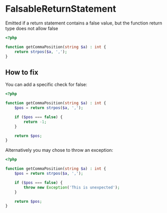 # FalsableReturnStatement

Emitted if a return statement contains a false value, but the function return type does not allow false

```php
<?php

function getCommaPosition(string $a) : int {
    return strpos($a, ',');
}
```

## How to fix

You can add a specific check for false:

```php
<?php

function getCommaPosition(string $a) : int {
    $pos = return strpos($a, ',');

    if ($pos === false) {
        return -1;
    }

    return $pos;
}
```

Alternatively you may chose to throw an exception:

```php
<?php

function getCommaPosition(string $a) : int {
    $pos = return strpos($a, ',');

    if ($pos === false) {
        throw new Exception('This is unexpected');
    }

    return $pos;
}
```
